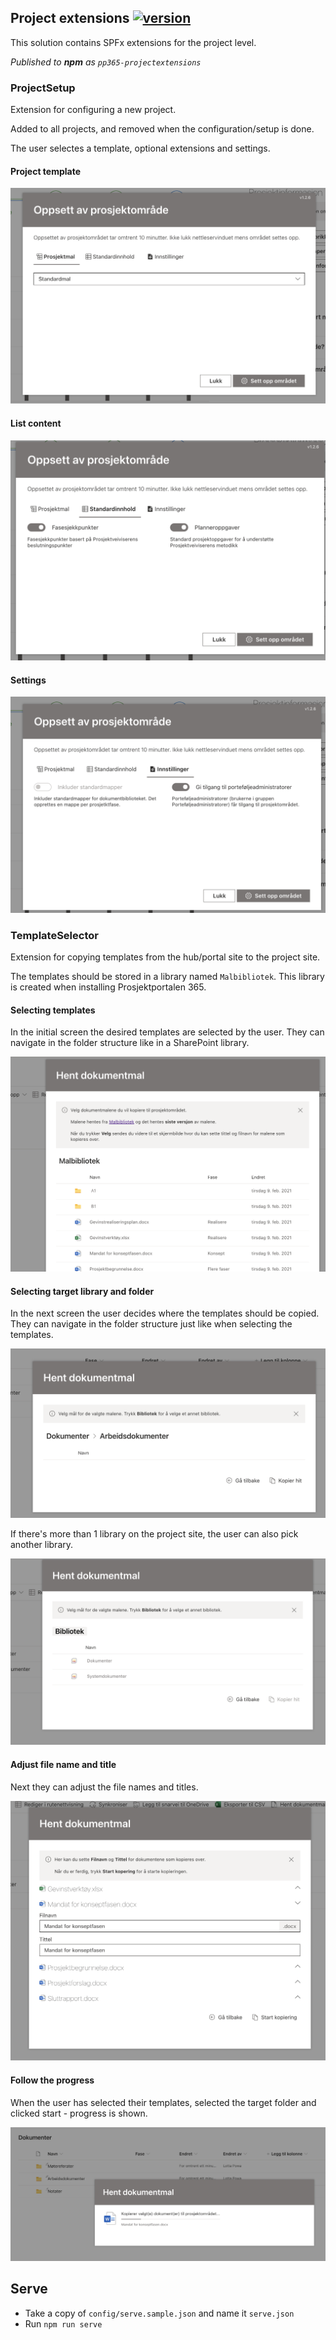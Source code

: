 ## Project extensions [![version](https://img.shields.io/badge/version-1.2.6-yellow.svg)](https://semver.org)

This solution contains SPFx extensions for the project level.

_Published to **npm** as `pp365-projectextensions`_

### ProjectSetup

Extension for configuring a new project.

Added to all projects, and removed when the configuration/setup is done.

The user selectes a template, optional extensions and settings.


#### Project template

![image-20210210212851547](assets/image-20210210212851547.png)


#### List content

![image-20210210212959283](assets/image-20210210212959283.png)


#### Settings

![image-20210210213017732](assets/image-20210210213017732.png)

### TemplateSelector

Extension for copying templates from the hub/portal site to the project site.

The templates should be stored in a library named `Malbibliotek`. This library is created when installing Prosjektportalen 365.

#### Selecting templates

In the initial screen the desired templates are selected by the user. They can navigate in the folder structure like in a SharePoint library.

![image-20210210211449675](assets/image-20210210211449675.png)



#### Selecting target library and folder

In the next screen the user decides where the templates should be copied. They can navigate in the folder structure just like when selecting the templates.

![image-20210210211654080](assets/image-20210210211654080.png)

If there's more than 1 library on the project site, the user can also pick another library.

![image-20210210212421865](assets/image-20210210212421865.png)

#### Adjust file name and title

Next they can adjust the file names and titles.

![image-20210210211724583](assets/image-20210210211724583.png)

#### Follow the progress

When the user has selected their templates, selected the target folder and clicked start - progress is shown.

![image-20210210211809859](assets/image-20210210211809859.png)

## Serve

- Take a copy of `config/serve.sample.json` and name it `serve.json`
- Run `npm run serve`
